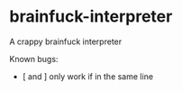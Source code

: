 # brainfuck-interpreter

A crappy brainfuck interpreter

Known bugs:
  - [ and ] only work if in the same line

